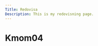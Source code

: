 ```yaml
---
Title: Redovisa
Description: This is my redovisning page.
---
```

Kmom04
==========================
